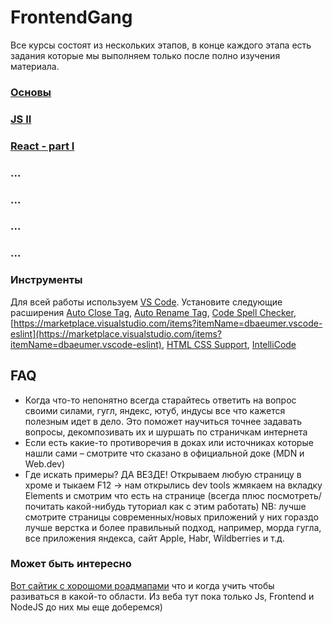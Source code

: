 # FrontendGang

Все курсы состоят из нескольких этапов, в конце каждого этапа есть задания которые мы выполняем только после полно изучения материала.

### [Основы](https://github.com/Osipchik/FrontendGang/blob/master/docs/Cource-I.md)
### [JS II](#)
### [React - part I](#)
### ...
### ...
### ...
### ...

### Инструменты
Для всей работы используем [VS Code](https://code.visualstudio.com). Установите следующие расширения [Auto Close Tag](https://marketplace.visualstudio.com/items?itemName=formulahendry.auto-close-tag), [Auto Rename Tag](https://marketplace.visualstudio.com/items?itemName=formulahendry.auto-rename-tag), [Code Spell Checker](https://marketplace.visualstudio.com/items?itemName=streetsidesoftware.code-spell-checker), [https://marketplace.visualstudio.com/items?itemName=dbaeumer.vscode-eslint](https://marketplace.visualstudio.com/items?itemName=dbaeumer.vscode-eslint), [HTML CSS Support](https://marketplace.visualstudio.com/items?itemName=ecmel.vscode-html-css), [IntelliCode](https://marketplace.visualstudio.com/items?itemName=VisualStudioExptTeam.vscodeintellicode)

## FAQ
 - Когда что-то непонятно всегда старайтесь ответить на вопрос своими силами, гугл, яндекс, ютуб, индусы все что кажется полезным идет в дело. Это поможет научиться точнее задавать вопросы, декомпозивать их и шуршать по страничкам интернета
 - Если есть какие-то противоречия в доках или источниках которые нашли сами – смотрите что сказано в официальной доке (MDN и Web.dev)
 - Где искать примеры? ДА ВЕЗДЕ! Открываем любую страницу в хроме и тыкаем F12 -> нам открылись dev tools жмякаем на вкладку Elements и смотрим что есть на странице (всегда плюс посмотреть/почитать какой-нибудь туториал как с этим работать) NB: лучше смотрите страницы современных/новых приложений у них гораздо лучше верстка и более правильный подход, например, морда гугла, все приложения яндекса, сайт Apple, Habr, Wildberries и т.д.

### Может быть интересно
[Вот сайтик с хорошоми роадмапами](https://roadmap.sh) что и когда учить чтобы разиваться в какой-то области. Из веба тут пока только Js, Frontend и NodeJS до них мы еще доберемся)
